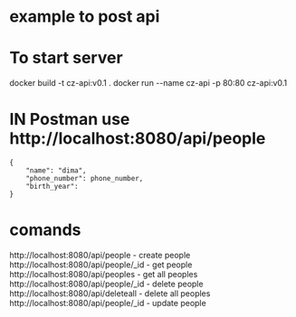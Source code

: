 # example to post api

# To start server
docker build -t cz-api:v0.1 .
docker run --name cz-api -p 80:80 cz-api:v0.1

# IN Postman use http://localhost:8080/api/people
```
{
    "name": "dima",
    "phone_number": phone_number,
    "birth_year": 
}
```
# comands
http://localhost:8080/api/people - create people
http://localhost:8080/api/people/_id - get people
http://localhost:8080/api/peoples - get all peoples
http://localhost:8080/api/people/_id - delete people
http://localhost:8080/api/deleteall - delete all peoples
http://localhost:8080/api/people/_id - update people


